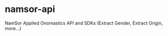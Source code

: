 namsor-api
==========

NamSor Applied Onomastics API and SDKs (Extract Gender, Extract Origin, more...)
